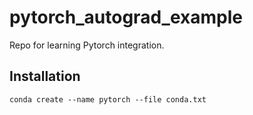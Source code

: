 # pytorch_autograd_example

Repo for learning Pytorch integration.

## Installation

`conda create --name pytorch --file conda.txt`

